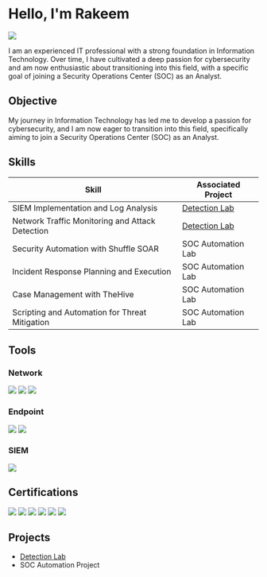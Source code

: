 # Hello, I'm Rakeem
<a href="https://www.linkedin.com/in/rakeemdawson/"><img src="https://img.shields.io/badge/-LinkedIn-0072b1?&style=for-the-badge&logo=linkedin&logoColor=white" /></a>


I am an experienced IT professional with a strong foundation in Information Technology. Over time, I have cultivated a deep passion for cybersecurity and am now enthusiastic about transitioning into this field, with a specific goal of joining a Security Operations Center (SOC) as an Analyst.

## Objective

My journey in Information Technology has led me to develop a passion for cybersecurity, and I am now eager to transition into this field, specifically aiming to join a Security Operations Center (SOC) as an Analyst.

## Skills

| Skill                                         | Associated Project         |
|-----------------------------------------------|----------------------------|
| SIEM Implementation and Log Analysis          | <a href="https://github.com/rdaw16/Detection-Lab">Detection Lab</a>|
| Network Traffic Monitoring and Attack Detection | <a href="https://google.com">Detection Lab</a>|
| Security Automation with Shuffle SOAR         | SOC Automation Lab|
| Incident Response Planning and Execution      | SOC Automation Lab|
| Case Management with TheHive                  | SOC Automation Lab|
| Scripting and Automation for Threat Mitigation | SOC Automation Lab|

## Tools

### Network
<div>
    <img src="https://img.shields.io/badge/-Wireshark-1679A7?&style=for-the-badge&logo=Wireshark&logoColor=white" />
    <img src="https://img.shields.io/badge/-Suricata-EF3B2D?&style=for-the-badge&logo=Suricata&logoColor=white" />
    <img src="https://img.shields.io/badge/-Zeek-777BB4?&style=for-the-badge&logo=Zeek&logoColor=white" />
</div>

### Endpoint
<div>
    <img src="https://img.shields.io/badge/-Microsoft_Defender_for_Endpoint-00A4EF?&style=for-the-badge&logo=Microsoft&logoColor=white" />
    <img src="https://img.shields.io/badge/-Velociraptor-4B275F?&style=for-the-badge&logo=Velociraptor&logoColor=white" />
</div>

### SIEM
<div>
    <img src="https://img.shields.io/badge/-Splunk-D62A8D?&style=for-the-badge&logo=Splunk&logoColor=white" />
    
</div>

## Certifications

<div>
<img src="https://img.shields.io/badge/-SSCP-2C9E8F?style=for-the-badge&logo=ISC2&logoColor=white" />
<img src="https://img.shields.io/badge/-LPI%20Linux-009639?&style=for-the-badge&logo=Linux&logoColor=white" />
<img src="https://img.shields.io/badge/-Security%2B-FF0000?&style=for-the-badge&logo=CompTIA&logoColor=white" />
<img src="https://img.shields.io/badge/-Network%2B-007ACC?&style=for-the-badge&logo=CompTIA&logoColor=white" />
<img src="https://img.shields.io/badge/-A%2B-4D4D4D?&style=for-the-badge&logo=CompTIA&logoColor=white" />
<img src="https://img.shields.io/badge/-ITIL%20v4-734F96?style=for-the-badge&logo=ITIL&logoColor=white" />

</div>

## Projects
- <a href="https://github.com/rdaw16/Detection-Lab">Detection Lab</a>
- SOC Automation Project
